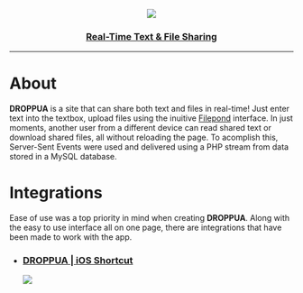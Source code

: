 <p align=center>
  <img src=https://dro.pp.ua/images/logo.png>
  <h3 align=center><b><a href=>Real-Time Text &amp; File Sharing</a></b></h3>
</p>
<hr>
<h1>About</h1>
<p><b>DROPPUA</b> is a site that can share both text and files in real-time! Just enter text into the textbox, upload files using the inuitive <a href=https://pqina.nl/filepond/>Filepond</a> interface. In just moments, another user from a different device can read shared text or download shared files, all without reloading the page. To acomplish this, Server-Sent Events were used and delivered using a PHP stream from data stored in a MySQL database.</p>
<h1>Integrations</h1>
<p>Ease of use was a top priority in mind when creating <b>DROPPUA</b>. Along with the easy to use interface all on one page, there are integrations that have been made to work with the app.</p>
<ul>
  <li><h3><a href=https://www.icloud.com/shortcuts/fd5c5912bd924b4e9b1bd55e7c188aae>DROPPUA | iOS Shortcut</a></h3><img align=center src=https://i.imgur.com/T8LBrM3.png></li>
</ul>
